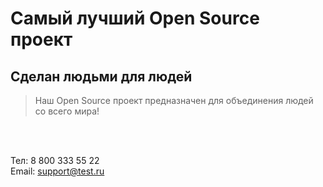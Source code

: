 # Самый лучший Open Source проект

## Сделан людьми для людей

> Наш Open Source проект предназначен для объединения людей со всего мира!

<br>
<br>

Тел: 8 800 333 55 22  
Email: support@test.ru

